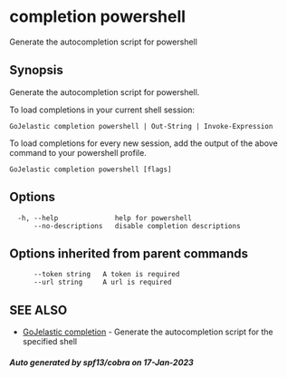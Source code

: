 #  completion powershell

Generate the autocompletion script for powershell

## Synopsis

Generate the autocompletion script for powershell.

To load completions in your current shell session:

	GoJelastic completion powershell | Out-String | Invoke-Expression

To load completions for every new session, add the output of the above command
to your powershell profile.


```
GoJelastic completion powershell [flags]
```

## Options

```
  -h, --help              help for powershell
      --no-descriptions   disable completion descriptions
```

## Options inherited from parent commands

```
      --token string   A token is required
      --url string     A url is required
```

## SEE ALSO

* [GoJelastic completion](GoJelastic_completion.md)	 - Generate the autocompletion script for the specified shell

##### Auto generated by spf13/cobra on 17-Jan-2023
